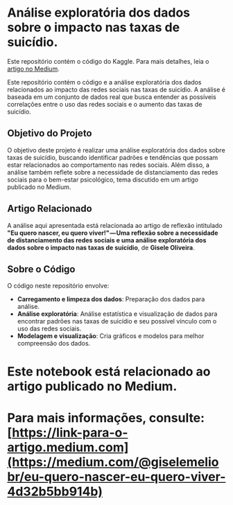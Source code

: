# Análise exploratória dos dados sobre o impacto nas taxas de suicídio.

Este repositório contém o código do Kaggle. Para mais detalhes, leia o [artigo no Medium]([https://link-para-o-artigo.medium.com](https://medium.com/@giselemeliobr/eu-quero-nascer-eu-quero-viver-4d32b5bb914b)).

Este repositório contém o código e a análise exploratória dos dados relacionados ao impacto das redes sociais nas taxas de suicídio. A análise é baseada em um conjunto de dados real que busca entender as possíveis correlações entre o uso das redes sociais e o aumento das taxas de suicídio.

## Objetivo do Projeto

O objetivo deste projeto é realizar uma análise exploratória dos dados sobre taxas de suicídio, buscando identificar padrões e tendências que possam estar relacionados ao comportamento nas redes sociais. Além disso, a análise também reflete sobre a necessidade de distanciamento das redes sociais para o bem-estar psicológico, tema discutido em um artigo publicado no Medium.

## Artigo Relacionado

A análise aqui apresentada está relacionada ao artigo de reflexão intitulado **"Eu quero nascer, eu quero viver!" — Uma reflexão sobre a necessidade de distanciamento das redes sociais e uma análise exploratória dos dados sobre o impacto nas taxas de suicídio**, de **Gisele Oliveira**.


## Sobre o Código

O código neste repositório envolve:

- **Carregamento e limpeza dos dados**: Preparação dos dados para análise.
- **Análise exploratória**: Análise estatística e visualização de dados para encontrar padrões nas taxas de suicídio e seu possível vínculo com o uso das redes sociais.
- **Modelagem e visualização**: Cria gráficos e modelos para melhor compreensão dos dados.

# Este notebook está relacionado ao artigo publicado no Medium.
# Para mais informações, consulte: [https://link-para-o-artigo.medium.com](https://medium.com/@giselemeliobr/eu-quero-nascer-eu-quero-viver-4d32b5bb914b)
